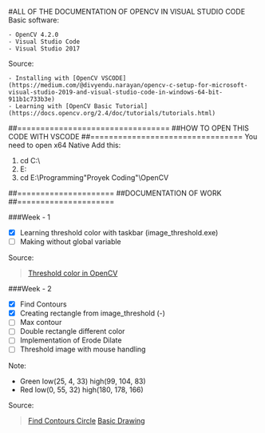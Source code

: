 #ALL OF THE DOCUMENTATION OF OPENCV IN VISUAL STUDIO CODE
Basic software:
```
- OpenCV 4.2.0
- Visual Studio Code
- Visual Studio 2017
```
Source:
```
- Installing with [OpenCV VSCODE](https://medium.com/@divyendu.narayan/opencv-c-setup-for-microsoft-visual-studio-2019-and-visual-studio-code-in-windows-64-bit-911b1c733b3e)
- Learning with [OpenCV Basic Tutorial](https://docs.opencv.org/2.4/doc/tutorials/tutorials.html)
```

##=================================
##HOW TO OPEN THIS CODE WITH VSCODE
##=================================
You need to open x64 Native
Add this:
1. cd C:\
2. E:
3. cd E:\Programming\"Proyek Coding"\OpenCV

##=====================
##DOCUMENTATION OF WORK
##=====================

###Week - 1
- [x] Learning threshold color with taskbar (image_threshold.exe)
- [ ] Making without global variable

Source:
> [Threshold color in OpenCV](https://docs.opencv.org/3.4/da/d97/tutorial_threshold_inRange.html)

###Week - 2
- [x] Find Contours
- [x] Creating rectangle from image_threshold (-)
- [ ] Max contour
- [ ] Double rectangle different color
- [ ] Implementation of Erode Dilate
- [ ] Threshold image with mouse handling

Note:
- Green low(25, 4, 33) high(99, 104, 83)
- Red low(0, 55, 32) high(180, 178, 166)

Source:
> [Find Contours Circle](https://docs.opencv.org/2.4/doc/tutorials/imgproc/shapedescriptors/find_contours/find_contours.html)
> [Basic Drawing](https://docs.opencv.org/2.4/modules/core/doc/drawing_functions.html)